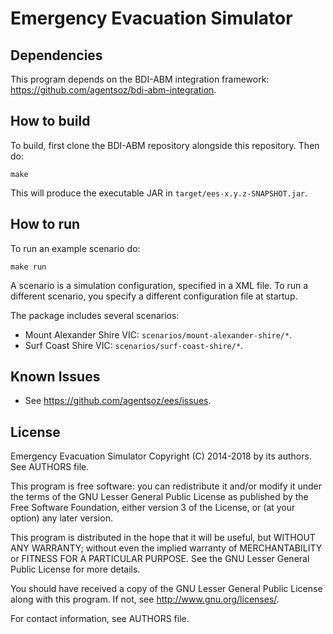 # Emergency Evacuation Simulator


## Dependencies

This program depends on the BDI-ABM integration framework: https://github.com/agentsoz/bdi-abm-integration.


## How to build

To build, first clone the BDI-ABM repository alongside this repository. Then do:
```
make
```

This will produce the executable JAR in `target/ees-x.y.z-SNAPSHOT.jar`.

## How to run

To run an example scenario do:
```concept
make run
```
A scenario is a simulation configuration, specified in a XML file. To run a different scenario, you specify a different configuration file at startup.

The package includes several scenarios:

*   Mount Alexander Shire VIC: `scenarios/mount-alexander-shire/*`.
*   Surf Coast Shire VIC: `scenarios/surf-coast-shire/*`.

## Known Issues

*   See https://github.com/agentsoz/ees/issues.


## License

Emergency Evacuation Simulator
Copyright (C) 2014-2018 by its authors. See AUTHORS file.

This program is free software: you can redistribute it and/or modify
it under the terms of the GNU Lesser General Public License as published by
the Free Software Foundation, either version 3 of the License, or
(at your option) any later version.

This program is distributed in the hope that it will be useful,
but WITHOUT ANY WARRANTY; without even the implied warranty of
MERCHANTABILITY or FITNESS FOR A PARTICULAR PURPOSE.  See the
GNU Lesser General Public License for more details.

You should have received a copy of the GNU Lesser General Public License
along with this program.  If not, see <http://www.gnu.org/licenses/>.

For contact information, see AUTHORS file.
